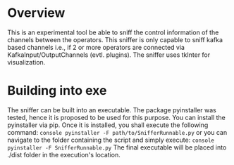 # Overview

This is an experimental tool be able to sniff the control information of the channels between the
operators.
This sniffer is only capable to sniff kafka based channels i.e., if 2 or more operators are 
connected via KafkaInput/OutputChannels (evtl. plugins).
The sniffer uses tkInter for visualization.

# Building into exe

The sniffer can be built into an executable. The package pyinstaller was tested, hence it is proposed
to be used for this purpose. You can install the pyinstaller via pip.
Once it is installed, you shall execute the following command:
```console pyinstaller -F path/to/SnifferRunnable.py```
or you can navigate to the folder containing the script and simply execute:
```console pyinstaller -F SnifferRunnable.py```
The final executable will be placed into ./dist folder in the execution's location.